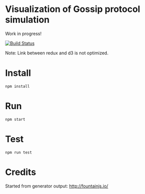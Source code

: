 # Visualization of Gossip protocol simulation

Work in progress!

[![Build Status](https://travis-ci.org/RRMoelker/gossip-visualization.svg?branch=master)](https://travis-ci.org/RRMoelker/gossip-visualization)

Note: Link between redux and d3 is not optimized.

# Install
```
npm install
```

# Run
```
npm start
```

# Test

```
npm run test
```

# Credits
Started from generator output: http://fountainjs.io/
